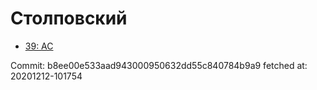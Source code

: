 # Столповский
- [39: AC](39.md)

Commit: b8ee00e533aad943000950632dd55c840784b9a9
 fetched at: 20201212-101754
